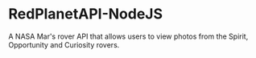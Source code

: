 # RedPlanetAPI-NodeJS
A NASA Mar's rover API that allows users to view photos from the Spirit, Opportunity and Curiosity rovers. 
